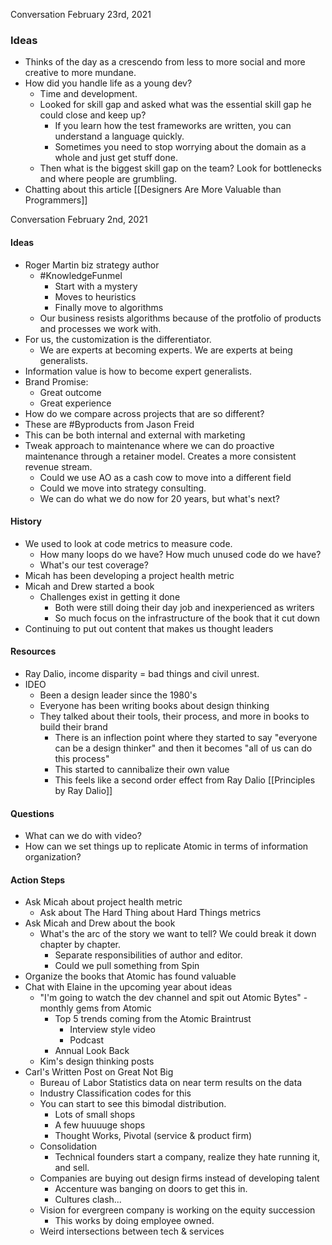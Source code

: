 Conversation February 23rd, 2021

### Ideas
- Thinks of the day as a crescendo from less to more social and more creative to more mundane. 
- How did you handle life as a young dev? 
	- Time and development. 
	- Looked for skill gap and asked what was the essential skill gap he could close and keep up? 
		- If you learn how the test frameworks are written, you can understand a language quickly. 
		- Sometimes you need to stop worrying about the domain as a whole and just get stuff done. 
	- Then what is the biggest skill gap on the team? Look for bottlenecks and where people are grumbling.
- Chatting about this article [[Designers Are More Valuable than Programmers]]

Conversation February 2nd, 2021

#### Ideas
- Roger Martin biz strategy author
	- #KnowledgeFunmel
		- Start with a mystery 
		- Moves to heuristics
		- Finally move to algorithms 
	- Our business resists algorithms because of the protfolio of products and processes we work with.
- For us, the customization is the differentiator. 
	- We are experts at becoming experts. We are experts at being generalists. 
- Information value is how to become expert generalists.
- Brand Promise:
	- Great outcome
	- Great experience
- How do we compare across projects that are so different?
- These are #Byproducts from Jason Freid
- This can be both internal and external with marketing
- Tweak approach to maintenance where we can do proactive maintenance through a retainer model. Creates a more consistent revenue stream. 
	- Could we use AO as a cash cow to move into a different field
	- Could we move into strategy consulting. 
	- We can do what we do now for 20 years, but what's next?

#### History
- We used to look at code metrics to measure code. 
	- How many loops do we have? How much unused code do we have?
	- What's our test coverage?
- Micah has been developing a project health metric
- Micah and Drew started a book
	- Challenges exist in getting it done
		- Both were still doing their day job and inexperienced as writers
		- So much focus on the infrastructure of the book that it cut down
- Continuing to put out content that makes us thought leaders

#### Resources
- Ray Dalio, income disparity = bad things and civil unrest.
- IDEO 
	- Been a design leader since the 1980's 
	- Everyone has been writing books about design thinking
	- They talked about their tools, their process, and more in books to build their brand
		- There is an inflection point where they started to say "everyone can be a design thinker" and then it becomes "all of us can do this process"
		- This started to cannibalize their own value
		- This feels like a second order effect from Ray Dalio [[Principles by Ray Dalio]]


#### Questions
- What can we do with video?
- How can we set things up to replicate Atomic in terms of information organization?


#### Action Steps
- Ask Micah about project health metric
	- Ask about The Hard Thing about Hard Things metrics 
- Ask Micah and Drew about the book
	- What's the arc of the story we want to tell? We could break it down chapter by chapter.
		- Separate responsibilities of author and editor. 
		- Could we pull something from Spin
- Organize the books that Atomic has found valuable
- Chat with Elaine in the upcoming year about ideas
	- "I'm going to watch the dev channel and spit out Atomic Bytes" - monthly gems from Atomic
		- Top 5 trends coming from the Atomic Braintrust
			- Interview style video
			- Podcast
		- Annual Look Back
	- Kim's design thinking posts 
- Carl's Written Post on Great Not Big
	- Bureau of Labor Statistics data on near term results on the data
	- Industry Classification codes for this
	- You can start to see this bimodal distribution. 
		- Lots of small shops
		- A few huuuuge shops
		- Thought Works, Pivotal (service & product firm)
	- Consolidation
		- Technical founders start a company, realize they hate running it, and sell. 
	- Companies are buying out design firms instead of developing talent
		- Accenture was banging on doors to get this in.
		- Cultures clash... 
	- Vision for evergreen company is working on the equity succession
		- This works by doing employee owned. 
	- Weird intersections between tech & services
